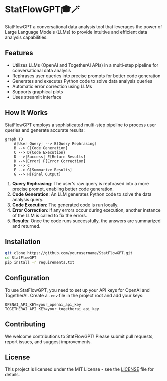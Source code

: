 # StatFlowGPT🎓🪄

StatFlowGPT a conversational data analysis tool that leverages the power of Large Language Models (LLMs) to provide intuitive and efficient data analysis capabilities.

## Features

- Utilizes LLMs (OpenAI and TogetherAI APIs) in a multi-step pipeline for conversational data analysis
- Rephrases user queries into precise prompts for better code generation
- Generates and executes Python code to solve data analysis queries
- Automatic error correction using LLMs
- Supports graphical plots
- Uses streamlit interface 

## How It Works

StatFlowGPT employs a sophisticated multi-step pipeline to process user queries and generate accurate results:

```mermaid
graph TD
    A[User Query] --> B[Query Rephrasing]
    B --> C[Code Generation]
    C --> D{Code Execution}
    D -->|Success| E[Return Results]
    D -->|Error| F[Error Correction]
    F --> C
    E --> G[Summarize Results]
    G --> H[Final Output]
```

1. **Query Rephrasing**: The user's raw query is rephrased into a more precise prompt, enabling better code generation.
2. **Code Generation**: An LLM generates Python code to solve the data analysis query.
3. **Code Execution**: The generated code is run locally.
4. **Error Correction**: If any errors occur during execution, another instance of the LLM is called to fix the errors.
5. **Results**: Once the code runs successfully, the answers are summarized and returned.

## Installation

```bash
git clone https://github.com/yourusername/StatFlowGPT.git
cd StatFlowGPT
pip install -r requirements.txt
```
## Configuration

To use StatFlowGPT, you need to set up your API keys for OpenAI and TogetherAI. Create a `.env` file in the project root and add your keys:

```
OPENAI_API_KEY=your_openai_api_key
TOGETHERAI_API_KEY=your_togetherai_api_key
```

## Contributing

We welcome contributions to StatFlowGPT! Please submit pull requests, report issues, and suggest improvements.

## License

This project is licensed under the MIT License - see the [LICENSE](LICENSE) file for details.